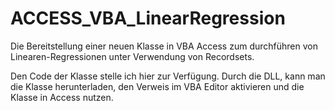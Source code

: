 # ACCESS_VBA_LinearRegression
Die Bereitstellung einer neuen Klasse in VBA Access zum durchführen von Linearen-Regressionen unter Verwendung von Recordsets.

Den Code der Klasse stelle ich hier zur Verfügung. Durch die DLL, kann man die Klasse herunterladen, den Verweis im VBA Editor aktivieren und die Klasse in Access nutzen.
